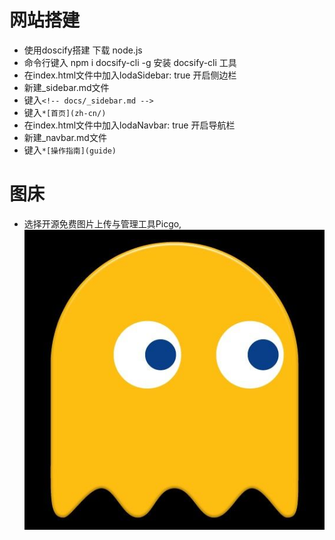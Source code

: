 # 网站搭建

- 使用doscify搭建 下载 node.js
- 命令行键入 npm i docsify-cli -g 安装 docsify-cli 工具
- 在index.html文件中加入lodaSidebar: true 开启侧边栏
- 新建_sidebar.md文件
- 键入`<!-- docs/_sidebar.md -->`
- 键入`*[首页](zh-cn/)`
- 在index.html文件中加入lodaNavbar: true 开启导航栏
- 新建_navbar.md文件
- 键入`*[操作指南](guide)`

# 图床 
- 选择开源免费图片上传与管理工具Picgo,
![图片测试](https://github.com/zimaStrawer/doubleQ_Image/blob/main/chi.png "图片标题")